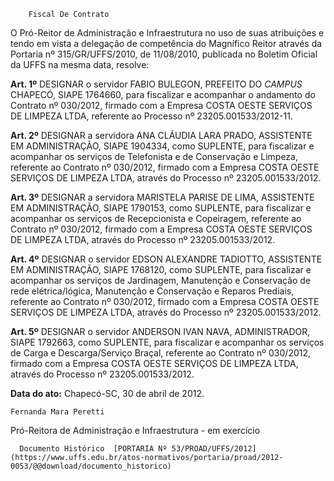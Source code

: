         Fiscal De Contrato  

O Pró-Reitor de Administração e Infraestrutura no uso de suas atribuições e tendo em vista a delegação de competência do Magnífico Reitor através da Portaria nº 315/GR/UFFS/2010, de 11/08/2010, publicada no Boletim Oficial da UFFS na mesma data, resolve:

 **Art. 1º** DESIGNAR o servidor FABIO BULEGON, PREFEITO DO *CAMPUS* CHAPECÓ, SIAPE 1764660, para fiscalizar e acompanhar o andamento do Contrato nº 030/2012, firmado com a Empresa COSTA OESTE SERVIÇOS DE LIMPEZA LTDA, referente ao Processo nº 23205.001533/2012-11.

 **Art. 2º** DESIGNAR a servidora ANA CLÁUDIA LARA PRADO, ASSISTENTE EM ADMINISTRAÇÃO, SIAPE 1904334, como SUPLENTE, para fiscalizar e acompanhar os serviços de Telefonista e de Conservação e Limpeza, referente ao Contrato nº 030/2012, firmado com a Empresa COSTA OESTE SERVIÇOS DE LIMPEZA LTDA, através do Processo nº 23205.001533/2012.

 **Art. 3º** DESIGNAR a servidora MARISTELA PARISE DE LIMA, ASSISTENTE EM ADMINISTRAÇÃO, SIAPE 1790153, como SUPLENTE, para fiscalizar e acompanhar os serviços de Recepcionista e Copeiragem, referente ao Contrato nº 030/2012, firmado com a Empresa COSTA OESTE SERVIÇOS DE LIMPEZA LTDA, através do Processo nº 23205.001533/2012.

 **Art. 4º** DESIGNAR o servidor EDSON ALEXANDRE TADIOTTO, ASSISTENTE EM ADMINISTRAÇÃO, SIAPE 1768120, como SUPLENTE, para fiscalizar e acompanhar os serviços de Jardinagem, Manutenção e Conservação de rede elétrica/lógica, Manutenção e Conservação e Reparos Prediais, referente ao Contrato nº 030/2012, firmado com a Empresa COSTA OESTE SERVIÇOS DE LIMPEZA LTDA, através do Processo nº 23205.001533/2012.

 **Art. 5º** DESIGNAR o servidor ANDERSON IVAN NAVA, ADMINISTRADOR, SIAPE 1792663, como SUPLENTE, para fiscalizar e acompanhar os serviços de Carga e Descarga/Serviço Braçal, referente ao Contrato nº 030/2012, firmado com a Empresa COSTA OESTE SERVIÇOS DE LIMPEZA LTDA, através do Processo nº 23205.001533/2012.

  

   **Data do ato:** Chapecó-SC, 30 de abril de 2012.   
 

    Fernanda Mara Peretti   
 Pró-Reitora de Administração e Infraestrutura - em exercício 

      Documento Histórico  [PORTARIA Nº 53/PROAD/UFFS/2012](https://www.uffs.edu.br/atos-normativos/portaria/proad/2012-0053/@@download/documento_historico)     
      